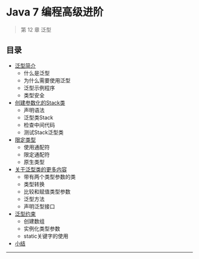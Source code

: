 #   Java 7 编程高级进阶

>   第 12 章 泛型

##  目录
-   [泛型简介](10x.md)
    -   什么是泛型
    -   为什么需要使用泛型
    -   泛型示例程序
    -   类型安全
-   [创建参数化的Stack类](11x.md)
    -   声明语法
    -   泛型类Stack
    -   检查中间代码
    -   测试Stack泛型类
-   [限定类型](12x.md)
    -   使用通配符
    -   限定通配符
    -   原生类型
-   [关于泛型类的更多内容](13x.md)
    -   带有两个类型参数的类
    -   类型转换
    -   比较和赋值类型参数
    -   泛型方法
    -   声明泛型接口
-   [泛型约束](14x.md)
    -   创建数组
    -   实例化类型参数
    -   static关键字的使用
-   [小结](15x.md)

----
